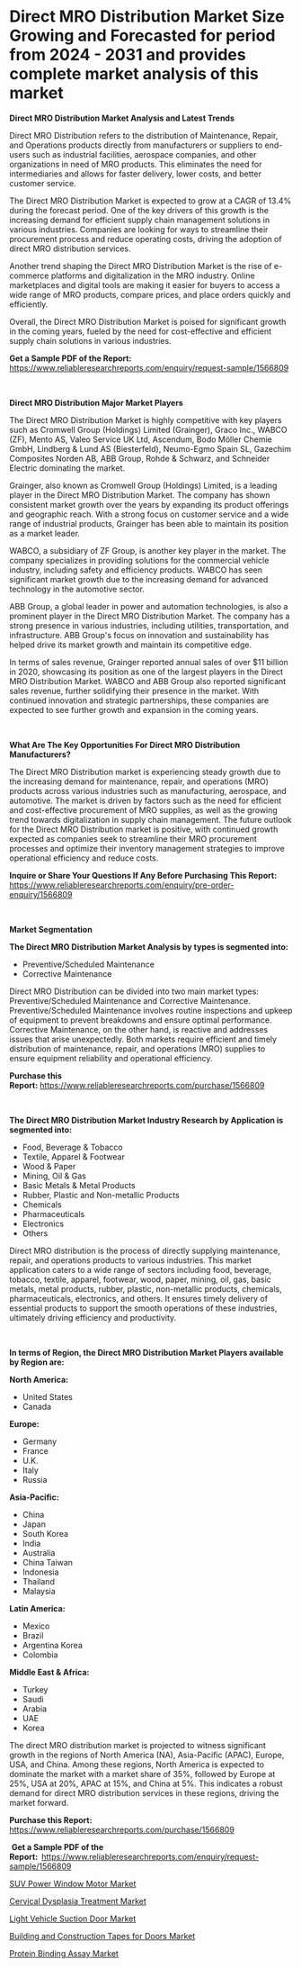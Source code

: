 <p><h1>Direct MRO Distribution Market Size Growing and Forecasted for period from 2024 - 2031 and provides complete market analysis of this market</h1></p><p><strong>Direct MRO Distribution Market Analysis and Latest Trends</strong></p>
<p><p>Direct MRO Distribution refers to the distribution of Maintenance, Repair, and Operations products directly from manufacturers or suppliers to end-users such as industrial facilities, aerospace companies, and other organizations in need of MRO products. This eliminates the need for intermediaries and allows for faster delivery, lower costs, and better customer service.</p><p>The Direct MRO Distribution Market is expected to grow at a CAGR of 13.4% during the forecast period. One of the key drivers of this growth is the increasing demand for efficient supply chain management solutions in various industries. Companies are looking for ways to streamline their procurement process and reduce operating costs, driving the adoption of direct MRO distribution services.</p><p>Another trend shaping the Direct MRO Distribution Market is the rise of e-commerce platforms and digitalization in the MRO industry. Online marketplaces and digital tools are making it easier for buyers to access a wide range of MRO products, compare prices, and place orders quickly and efficiently.</p><p>Overall, the Direct MRO Distribution Market is poised for significant growth in the coming years, fueled by the need for cost-effective and efficient supply chain solutions in various industries.</p></p>
<p><strong>Get a Sample PDF of the Report:&nbsp;</strong> <a href="https://www.reliableresearchreports.com/enquiry/request-sample/1566809">https://www.reliableresearchreports.com/enquiry/request-sample/1566809</a></p>
<p>&nbsp;</p>
<p><strong>Direct MRO Distribution Major Market Players</strong></p>
<p><p>The Direct MRO Distribution Market is highly competitive with key players such as Cromwell Group (Holdings) Limited (Grainger), Graco Inc., WABCO (ZF), Mento AS, Valeo Service UK Ltd, Ascendum, Bodo Möller Chemie GmbH, Lindberg & Lund AS (Biesterfeld), Neumo-Egmo Spain SL, Gazechim Composites Norden AB, ABB Group, Rohde & Schwarz, and Schneider Electric dominating the market.</p><p>Grainger, also known as Cromwell Group (Holdings) Limited, is a leading player in the Direct MRO Distribution Market. The company has shown consistent market growth over the years by expanding its product offerings and geographic reach. With a strong focus on customer service and a wide range of industrial products, Grainger has been able to maintain its position as a market leader.</p><p>WABCO, a subsidiary of ZF Group, is another key player in the market. The company specializes in providing solutions for the commercial vehicle industry, including safety and efficiency products. WABCO has seen significant market growth due to the increasing demand for advanced technology in the automotive sector.</p><p>ABB Group, a global leader in power and automation technologies, is also a prominent player in the Direct MRO Distribution Market. The company has a strong presence in various industries, including utilities, transportation, and infrastructure. ABB Group's focus on innovation and sustainability has helped drive its market growth and maintain its competitive edge.</p><p>In terms of sales revenue, Grainger reported annual sales of over $11 billion in 2020, showcasing its position as one of the largest players in the Direct MRO Distribution Market. WABCO and ABB Group also reported significant sales revenue, further solidifying their presence in the market. With continued innovation and strategic partnerships, these companies are expected to see further growth and expansion in the coming years.</p></p>
<p>&nbsp;</p>
<p><strong>What Are The Key Opportunities For Direct MRO Distribution Manufacturers?</strong></p>
<p><p>The Direct MRO Distribution market is experiencing steady growth due to the increasing demand for maintenance, repair, and operations (MRO) products across various industries such as manufacturing, aerospace, and automotive. The market is driven by factors such as the need for efficient and cost-effective procurement of MRO supplies, as well as the growing trend towards digitalization in supply chain management. The future outlook for the Direct MRO Distribution market is positive, with continued growth expected as companies seek to streamline their MRO procurement processes and optimize their inventory management strategies to improve operational efficiency and reduce costs.</p></p>
<p><strong>Inquire or Share Your Questions If Any Before Purchasing This Report:</strong> <a href="https://www.reliableresearchreports.com/enquiry/pre-order-enquiry/1566809">https://www.reliableresearchreports.com/enquiry/pre-order-enquiry/1566809</a></p>
<p>&nbsp;</p>
<p><strong>Market Segmentation</strong></p>
<p><strong>The Direct MRO Distribution Market Analysis by types is segmented into:</strong></p>
<p><ul><li>Preventive/Scheduled Maintenance</li><li>Corrective Maintenance</li></ul></p>
<p><p>Direct MRO Distribution can be divided into two main market types: Preventive/Scheduled Maintenance and Corrective Maintenance. Preventive/Scheduled Maintenance involves routine inspections and upkeep of equipment to prevent breakdowns and ensure optimal performance. Corrective Maintenance, on the other hand, is reactive and addresses issues that arise unexpectedly. Both markets require efficient and timely distribution of maintenance, repair, and operations (MRO) supplies to ensure equipment reliability and operational efficiency.</p></p>
<p><strong>Purchase this Report:&nbsp;</strong><a href="https://www.reliableresearchreports.com/purchase/1566809">https://www.reliableresearchreports.com/purchase/1566809</a></p>
<p>&nbsp;</p>
<p><strong>The Direct MRO Distribution Market Industry Research by Application is segmented into:</strong></p>
<p><ul><li>Food, Beverage & Tobacco</li><li>Textile, Apparel & Footwear</li><li>Wood & Paper</li><li>Mining, Oil & Gas</li><li>Basic Metals & Metal Products</li><li>Rubber, Plastic and Non-metallic Products</li><li>Chemicals</li><li>Pharmaceuticals</li><li>Electronics</li><li>Others</li></ul></p>
<p><p>Direct MRO distribution is the process of directly supplying maintenance, repair, and operations products to various industries. This market application caters to a wide range of sectors including food, beverage, tobacco, textile, apparel, footwear, wood, paper, mining, oil, gas, basic metals, metal products, rubber, plastic, non-metallic products, chemicals, pharmaceuticals, electronics, and others. It ensures timely delivery of essential products to support the smooth operations of these industries, ultimately driving efficiency and productivity.</p></p>
<p>&nbsp;</p>
<p><strong>In terms of Region, the Direct MRO Distribution Market Players available by Region are:</strong></p>
<p>
    <p> <strong> North America: </strong>
        <ul>
            <li>United States</li>
            <li>Canada</li>
        </ul>
        </p> 
    <p> <strong> Europe: </strong>
        <ul>
            <li>Germany</li>
            <li>France</li>
            <li>U.K.</li>
            <li>Italy</li>
            <li>Russia</li>
        </ul>
        </p> 
    <p> <strong> Asia-Pacific: </strong>
        <ul>
            <li>China</li>
            <li>Japan</li>
            <li>South Korea</li>
            <li>India</li>
            <li>Australia</li>
            <li>China Taiwan</li>
            <li>Indonesia</li>
            <li>Thailand</li>
            <li>Malaysia</li>
        </ul>
        </p> 
    <p> <strong> Latin America: </strong>
        <ul>
            <li>Mexico</li>
            <li>Brazil</li>
            <li>Argentina Korea</li>
            <li>Colombia</li>
        </ul>
        </p> 
    <p> <strong> Middle East & Africa: </strong>
        <ul>
            <li>Turkey</li>
            <li>Saudi</li>
            <li>Arabia</li>
            <li>UAE</li>
            <li>Korea</li>
        </ul>
    </p>
    </p>
<p><p>The direct MRO distribution market is projected to witness significant growth in the regions of North America (NA), Asia-Pacific (APAC), Europe, USA, and China. Among these regions, North America is expected to dominate the market with a market share of 35%, followed by Europe at 25%, USA at 20%, APAC at 15%, and China at 5%. This indicates a robust demand for direct MRO distribution services in these regions, driving the market forward.</p></p>
<p><strong>Purchase this Report: </strong><a href="https://www.reliableresearchreports.com/purchase/1566809">https://www.reliableresearchreports.com/purchase/1566809</a></p>
<p>&nbsp;<strong>Get a Sample PDF of the Report:&nbsp;&nbsp;</strong><a href="https://www.reliableresearchreports.com/enquiry/request-sample/1566809">https://www.reliableresearchreports.com/enquiry/request-sample/1566809</a></p>
<p><strong></strong></p>
<p><p><a href="https://issuu.com/reportprime-2/docs/suv-power-window-motor-market-size-2030.pptx">SUV Power Window Motor Market</a></p><p><a href="https://medium.com/@cierrahayes645/cervical-dysplasia-treatment-market-comprehensive-assessment-by-type-application-and-geography-18e9e494e065">Cervical Dysplasia Treatment Market</a></p><p><a href="https://issuu.com/reportprime-2/docs/light-vehicle-suction-door-market-size-2030.pptx">Light Vehicle Suction Door Market</a></p><p><a href="https://github.com/markusgodoy/Market-Research-Report-List-1/blob/main/building-and-construction-tapes-for-doors-market.md">Building and Construction Tapes for Doors Market</a></p><p><a href="https://medium.com/@cierrahayes645/protein-binding-assay-market-insights-into-market-cagr-market-trends-and-growth-strategies-31a7c624ba3e">Protein Binding Assay Market</a></p></p>